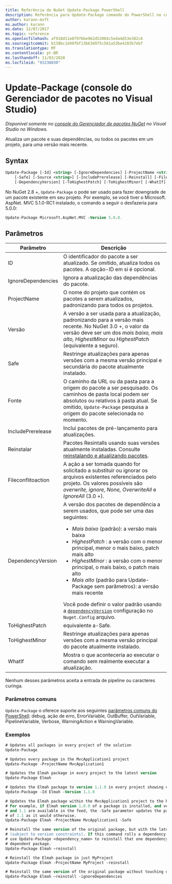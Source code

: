 ```yaml
---
title: Referência do NuGet Update-Package PowerShell
description: Referência para Update-Package comando do PowerShell no console do Gerenciador de pacotes NuGet no Visual Studio.
author: karann-msft
ms.author: karann
ms.date: 12/07/2017
ms.topic: reference
ms.openlocfilehash: af918d11e8f976be962d52084c5eda4d53e382c6
ms.sourcegitcommit: b138bc1d49fbf13b63d975c581a53be4283b7ebf
ms.translationtype: MT
ms.contentlocale: pt-BR
ms.lasthandoff: 11/03/2020
ms.locfileid: "93238030"
---
```

# <a name="update-package-package-manager-console-in-visual-studio"></a>Update-Package (console do Gerenciador de pacotes no Visual Studio)

*Disponível somente no [console do Gerenciador de pacotes NuGet](../../consume-packages/install-use-packages-powershell.md) no Visual Studio no Windows.*

Atualiza um pacote e suas dependências, ou todos os pacotes em um projeto, para uma versão mais recente.

## <a name="syntax"></a>Syntax

```ps
Update-Package [-Id] <string> [-IgnoreDependencies] [-ProjectName <string>] [-Version <string>]
    [-Safe] [-Source <string>] [-IncludePrerelease] [-Reinstall] [-FileConflictAction]
    [-DependencyVersion] [-ToHighestPatch] [-ToHighestMinor] [-WhatIf] [<CommonParameters>]
```

No NuGet 2.8 +, `Update-Package` o pode ser usado para fazer downgrade de um pacote existente em seu projeto. Por exemplo, se você tiver o Microsoft. AspNet. MVC 5.1.0-RC1 instalado, o comando a seguir o desfazeria para 5.0.0:

```ps
Update-Package Microsoft.AspNet.MVC -Version 5.0.0.
```

## <a name="parameters"></a>Parâmetros

|  Parâmetro | Descrição |
| --- | --- |
| ID | O identificador do pacote a ser atualizado. Se omitido, atualiza todos os pacotes. A opção-ID em si é opcional. |
| IgnoreDependencies | Ignora a atualização das dependências do pacote. |
| ProjectName | O nome do projeto que contém os pacotes a serem atualizados, padronizando para todos os projetos. |
| Versão | A versão a ser usada para a atualização, padronizando para a versão mais recente. No NuGet 3.0 +, o valor da versão deve ser um dos *mais baixo, mais alto, HighestMinor* ou *HighestPatch* (equivalente a seguro). |
| Safe | Restringe atualizações para apenas versões com a mesma versão principal e secundária do pacote atualmente instalado. |
| Fonte | O caminho da URL ou da pasta para a origem do pacote a ser pesquisado. Os caminhos de pasta local podem ser absolutos ou relativos à pasta atual. Se omitido, `Update-Package` pesquisa a origem do pacote selecionada no momento. |
| IncludePrerelease | Inclui pacotes de pré-lançamento para atualizações. |
| Reinstalar | Pacotes Resintalls usando suas versões atualmente instaladas. Consulte [reinstalando e atualizando pacotes](../../consume-packages/reinstalling-and-updating-packages.md). |
| Fileconflitoaction | A ação a ser tomada quando for solicitado a substituir ou ignorar os arquivos existentes referenciados pelo projeto. Os valores possíveis são *overwrite, ignore, None, OverwriteAll* e *IgnoreAll* (3.0 +). |
| DependencyVersion | A versão dos pacotes de dependência a serem usados, que pode ser uma das seguintes:<br/><ul><li>*Mais baixo* (padrão): a versão mais baixa</li><li>*HighestPatch* : a versão com o menor principal, menor o mais baixo, patch mais alto</li><li>*HighestMinor* : a versão com o menor principal, o mais baixo, o patch mais alto</li><li>*Mais alto* (padrão para Update-Package sem parâmetros): a versão mais recente</li></ul>Você pode definir o valor padrão usando a [`dependencyVersion`](../nuget-config-file.md#config-section) configuração no `Nuget.Config` arquivo. |
| ToHighestPatch | equivalente a-Safe. |
| ToHighestMinor | Restringe atualizações para apenas versões com a mesma versão principal do pacote atualmente instalado. |
| WhatIf | Mostra o que aconteceria ao executar o comando sem realmente executar a atualização. |

Nenhum desses parâmetros aceita a entrada de pipeline ou caracteres curinga.

### <a name="common-parameters"></a>Parâmetros comuns

`Update-Package` o oferece suporte aos seguintes [parâmetros comuns do PowerShell](/powershell/module/microsoft.powershell.core/about/about_commonparameters): debug, ação de erro, ErrorVariable, OutBuffer, OutVariable, PipelineVariable, Verbose, WarningAction e WarningVariable.

### <a name="examples"></a>Exemplos

```ps
# Updates all packages in every project of the solution
Update-Package

# Updates every package in the MvcApplication1 project
Update-Package -ProjectName MvcApplication1

# Updates the Elmah package in every project to the latest version
Update-Package Elmah

# Updates the Elmah package to version 1.1.0 in every project showing optional -Id usage
Update-Package -Id Elmah -Version 1.1.0

# Updates the Elmah package within the MvcApplication1 project to the highest "safe" version.
# For example, if Elmah version 1.0.0 of a package is installed, and versions 1.0.1, 1.0.2,
# and 1.1 are available in the feed, the -Safe parameter updates the package to 1.0.2 instead
# of 1.1 as it would otherwise.
Update-Package Elmah -ProjectName MvcApplication1 -Safe

# Reinstall the same version of the original package, but with the latest version of dependencies
# (subject to version constraints). If this command rolls a dependency back to an earlier version,
# use Update-Package <dependency_name> to reinstall that one dependency without affecting the
# dependent package.
Update-Package Elmah –reinstall 

# Reinstall the Elmah package in just MyProject
Update-Package Elmah -ProjectName MyProject -reinstall

# Reinstall the same version of the original package without touching dependencies.
Update-Package Elmah –reinstall -ignoreDependencies
```
